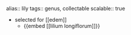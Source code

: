 alias:: lily
tags:: genus, collectable
scalable:: true

- selected for [[edem]]
	- {{embed [[lilium longiflorum]]}}